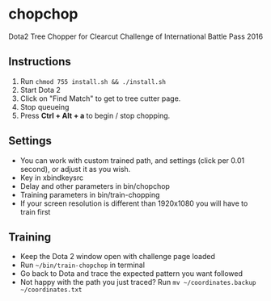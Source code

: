 # chopchop
Dota2 Tree Chopper for Clearcut Challenge of International Battle Pass 2016

## Instructions

1. Run ``chmod 755 install.sh && ./install.sh``
2. Start Dota 2
3. Click on "Find Match" to get to tree cutter page.
4. Stop queueing
5. Press **Ctrl + Alt + a** to begin / stop chopping.

## Settings
* You can work with custom trained path, and settings (click per 0.01 second), or adjust it as you wish.
* Key in xbindkeysrc
* Delay and other parameters in bin/chopchop
* Training parameters in bin/train-chopping
* If your screen resolution is different than 1920x1080 you will have to train first

## Training
* Keep the Dota 2 window open with challenge page loaded
* Run ``~/bin/train-chopchop`` in terminal
* Go back to Dota and trace the expected pattern you want followed
* Not happy with the path you just traced? Run ``mv ~/coordinates.backup ~/coordinates.txt``
